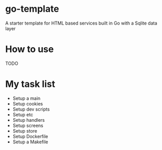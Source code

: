 # go-template
A starter template for HTML based services built in Go with a Sqlite data layer

# How to use
TODO


# My task list
- Setup a main
- Setup cookies
- Setup dev scripts
- Setup etc
- Setup handlers
- Setup screens
- Setup store
- Setup Dockerfile
- Setup a Makefile

